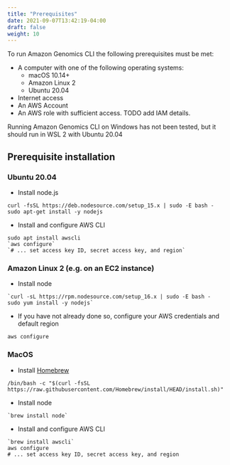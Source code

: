 ```yaml
---
title: "Prerequisites"
date: 2021-09-07T13:42:19-04:00
draft: false
weight: 10
---
```


To run Amazon Genomics CLI the following prerequisites must be met:

* A computer with one of the following operating systems:
  * macOS 10.14+
  * Amazon Linux 2
  * Ubuntu 20.04
* Internet access
* An AWS Account
* An AWS role with sufficient access. TODO add IAM details.

Running Amazon Genomics CLI on Windows has not been tested, but it should run in WSL 2 with Ubuntu 20.04

## Prerequisite installation

### Ubuntu 20.04

* Install node.js

```
curl -fsSL https://deb.nodesource.com/setup_15.x | sudo -E bash -
sudo apt-get install -y nodejs
```

* Install and configure AWS CLI

```
sudo apt install awscli
`aws configure`
`# ... set access key ID, secret access key, and region`
```

### Amazon Linux 2 (e.g. on an EC2 instance)

* Install node

```
`curl -sL https://rpm.nodesource.com/setup_16.x | sudo -E bash -
sudo yum install -y nodejs`
```

* If you have not already done so, configure your AWS credentials and default region

```
aws configure
```

### MacOS

* Install [Homebrew](https://brew.sh/)

```
/bin/bash -c "$(curl -fsSL https://raw.githubusercontent.com/Homebrew/install/HEAD/install.sh)"
```

* Install node

```
`brew install node`
```

* Install and configure AWS CLI

```
`brew install awscli`
aws configure
# ... set access key ID, secret access key, and region
```
